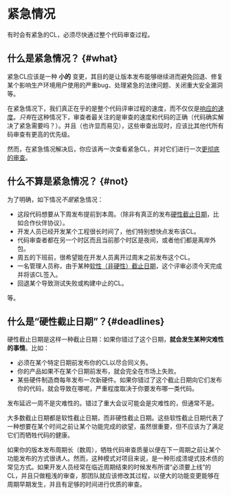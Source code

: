 # 紧急情况

有时会有紧急的CL，必须尽快通过整个代码审查过程。



## 什么是紧急情况？ {#what}

紧急CL应该是一种 **小的** 变更，其目的是让版本发布能够继续进而避免回退、修复某个影响生产环境用户使用的严重bug、处理紧急的法律问题、关闭重大安全漏洞等。

在紧急情况下，我们真正在乎的是整个代码评审过程的速度，而不仅仅是[响应的速度](reviewer/speed.md)。*只有*在这种情况下，审查者最关注的是审查的速度和代码的正确（代码确实解决了紧急需要吗？）。并且（也许显而易见），这些审查出现时，应该比其他代所有码审查有更高的优先级。

然而，在紧急情况解决后，你应该再一次查看紧急CL，并对它们进行一次[更彻底的审查](reviewer/looking-for.md)。

## 什么不算是紧急情况？ {#not}

为了明确，如下情况*不是*紧急情况：

-   这段代码想要从下周发布提前到本周。（除非有真正的发布[硬性截止日期](#deadlines)，比如合作伙伴协议）。
-   开发人员已经开发某个工程很长时间了，他们特别想快点发布该CL。
-   代码审查者都在另一个时区而且当前那个时区是夜间，或者他们都是离岸外包。
-   周五的下班前，很希望能在开发人员离开过周末之前发布这个CL。
-   一名管理人员称，由于某种[软性（非硬性）截止日期](#deadlines)，这个评审必须今天完成并将该CL签入。
-   回退某个导致测试失败或构建中止的CL。

等。

## 什么是“硬性截止日期”？{#deadlines}

硬性截止日期是这样一种截止日期：如果你错过了这个日期，**就会发生某种灾难性的事情**。比如：

-   必须在某个特定日期前发布你的CL以尽合同义务。
-   你的产品如果不在某个日期前发布，就会完全在市场上失败。
-   某些硬件制造商每年发布一次新硬件。如果你错过了这个截止日期向它们发布你的代码，就会导致在哪呢，严重程度取决于你要发布哪一类代码。

发布延迟一周不是灾难性的。错过了重大会议可能会是灾难性的，但通常不是。

大多数截止日期都是软性截止日期，而非硬性截止日期。这些软性截止日期代表了一种想要在某个时间之前让某个功能完成的欲望，虽然很重要，但不应该为了满足它们而牺牲代码的健康。

如果你的版本发布周期长（数周），牺牲代码审查质量以便在下一周期之前让某个功能发布的方式很诱人。然而，这种模式对项目来说，是一种形成溃堤式技术债的常见方式。如果开发人员经常在临近周期结束的时候发布所谓“必须要上线”的CL，并且只做粗浅的审查，那团队就应该修改其过程，以便大的功能变更能够在周期早期发生，并且有足够的时间进行优质的审查。
